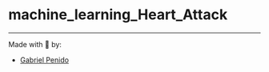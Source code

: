 # machine_learning_Heart_Attack

---

Made  with 💜 by:
- [Gabriel Penido](https://github.com/LePenidon)
